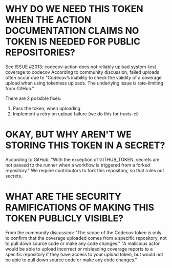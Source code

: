 # WHY DO WE NEED THIS TOKEN WHEN THE ACTION DOCUMENTATION CLAIMS NO TOKEN IS NEEDED FOR PUBLIC REPOSITORIES?
See ISSUE #2013: codecov-action does not reliably upload system-test coverage to codecov
According to community discussion, failed uploads often occur due to "Codecov’s inability to check the validity
of a coverage upload when using tokenless uploads. The underlying issue is rate-limiting from GitHub."

There are 2 possible fixes:
1. Pass the token, when uploading
2. Implement a retry on upload failure (we do this for travis-ci)

# OKAY, BUT WHY AREN'T WE STORING THIS TOKEN IN A SECRET?
According to GitHub: "With the exception of GITHUB_TOKEN, secrets are not passed to the runner when a workflow is triggered from a forked repository."
We require contributors to fork this repository, so that rules out secrets.

# WHAT ARE THE SECURITY RAMIFICATIONS OF MAKING THIS TOKEN PUBLICLY VISIBLE?
From the community discussion:
"The scope of the Codecov token is only to confirm that the coverage uploaded comes from a specific repository,
not to pull down source code or make any code changes."
"A malicious actor would be able to upload incorrect or misleading coverage reports to a specific repository if
they have access to your upload token, but would not be able to pull down source code or make any code changes."